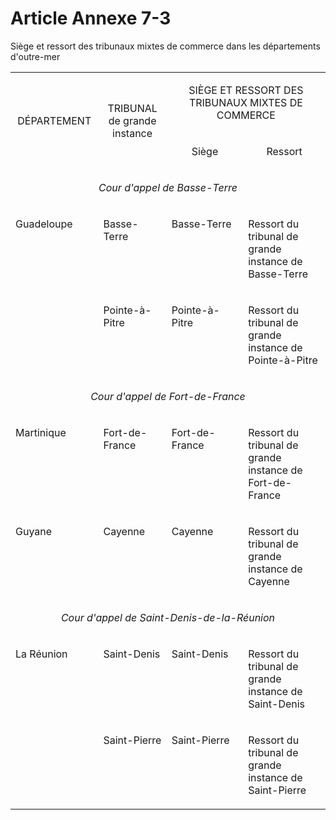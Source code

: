 # Article Annexe 7-3

Siège et ressort des tribunaux mixtes de commerce dans les départements d'outre-mer

<table>
<tbody>
<tr>
<td rowspan="2" width="139">
<p align="center">DÉPARTEMENT</p>
</td>
<td rowspan="2" width="124">
<p align="center">TRIBUNAL<br/>de grande instance</p>
</td>
<td colspan="2" width="420">
<p align="center">SIÈGE ET RESSORT DES TRIBUNAUX MIXTES DE COMMERCE</p>
</td>
</tr>
<tr>
<td width="195">
<p align="center">Siège</p>
</td>
<td width="225">
<p align="center">Ressort</p>
</td>
</tr>
<tr>
<td colspan="4" valign="top" width="683">
<p align="center">
<i>Cour d'appel de Basse-Terre</i>
</p>
</td>
</tr>
<tr>
<td rowspan="2" valign="top" width="139">
<p align="left">Guadeloupe </p>
</td>
<td valign="top" width="124">
<p align="left">Basse-Terre </p>
</td>
<td valign="top" width="195">
<p align="left">Basse-Terre </p>
</td>
<td valign="top" width="225">
<p align="left">Ressort du tribunal de grande instance de Basse-Terre </p>
</td>
</tr>
<tr>
<td valign="top" width="124">
<p align="left">Pointe-à-Pitre</p>
</td>
<td valign="top" width="195">
<p align="left">Pointe-à-Pitre</p>
</td>
<td valign="top" width="225">
<p align="left">Ressort du tribunal de grande instance de Pointe-à-Pitre </p>
</td>
</tr>
<tr>
<td colspan="4" valign="top" width="683">
<p align="center">
<i>Cour d'appel de Fort-de-France</i>
</p>
</td>
</tr>
<tr>
<td valign="top" width="139">
<p align="left">Martinique </p>
</td>
<td valign="top" width="124">
<p align="left">Fort-de-France </p>
</td>
<td valign="top" width="195">
<p align="left">Fort-de-France </p>
</td>
<td valign="top" width="225">
<p align="left">Ressort du tribunal de grande instance de Fort-de-France </p>
</td>
</tr>
<tr>
<td valign="top" width="139">
<p align="left">Guyane </p>
</td>
<td valign="top" width="124">
<p align="left">Cayenne </p>
</td>
<td valign="top" width="195">
<p align="left">Cayenne</p>
</td>
<td valign="top" width="225">
<p align="left">Ressort du tribunal de grande instance de Cayenne </p>
</td>
</tr>
<tr>
<td colspan="4" valign="top" width="683">
<p align="center">
<i>Cour d'appel de Saint-Denis-de-la-Réunion</i>
</p>
</td>
</tr>
<tr>
<td rowspan="2" valign="top" width="139">
<p align="left">La Réunion </p>
</td>
<td valign="top" width="124">
<p align="left">Saint-Denis</p>
</td>
<td valign="top" width="195">
<p align="left">Saint-Denis </p>
</td>
<td valign="top" width="225">
<p align="left">Ressort du tribunal de grande instance de Saint-Denis </p>
</td>
</tr>
<tr>
<td valign="top" width="124">
<p align="left">Saint-Pierre</p>
</td>
<td valign="top" width="195">
<p align="left">Saint-Pierre</p>
</td>
<td valign="top" width="225">
<p align="left">Ressort du tribunal de grande instance de Saint-Pierre</p>
</td>
</tr>
</tbody>
</table>
